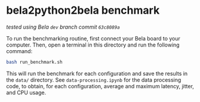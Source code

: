 # bela2python2bela benchmark

_tested using Bela `dev` branch commit `63c8089a`_

To run the benchmarking routine, first connect your Bela board to your computer. Then, open a terminal in this directory and run the following command:

```bash
bash run_benchmark.sh
```

This will run the benchmark for each configuration and save the results in the `data/` directory. See `data-processing.ipynb` for the data processing code, to obtain, for each configuration, average and maximum latency, jitter, and CPU usage.
